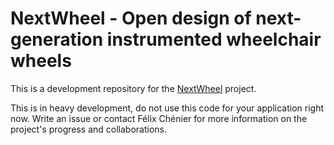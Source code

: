 # NextWheel - Open design of next-generation instrumented wheelchair wheels

This is a development repository for the [NextWheel](https://felixchenier.uqam.ca/nextwheel-a-new-electronic-system-for-instrumented-wheelchair-wheels/) project.

This is in heavy development, do not use this code for your application right now. Write an issue or contact Félix Chénier for more information on the project's progress and collaborations.
